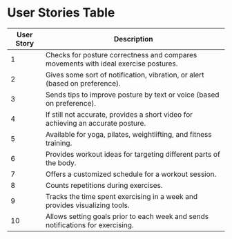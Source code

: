 # User Stories Table

| **User Story** | **Description**                                                                                      |
|----------------|------------------------------------------------------------------------------------------------------|
| 1              | Checks for posture correctness and compares movements with ideal exercise postures.                 |
| 2              | Gives some sort of notification, vibration, or alert (based on preference).                        |
| 3              | Sends tips to improve posture by text or voice (based on preference).                               |
| 4              | If still not accurate, provides a short video for achieving an accurate posture.                    |
| 5              | Available for yoga, pilates, weightlifting, and fitness training.                                   |
| 6              | Provides workout ideas for targeting different parts of the body.                                   |
| 7              | Offers a customized schedule for a workout session.                                                |
| 8              | Counts repetitions during exercises.                                                               |
| 9              | Tracks the time spent exercising in a week and provides visualizing tools.                         |
| 10             | Allows setting goals prior to each week and sends notifications for exercising.                     |
